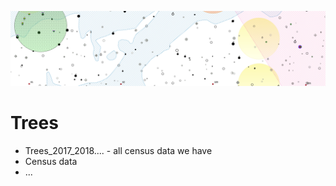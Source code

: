 ![ortophoto](https://github.com/VUKOZ-OEL/bluecat-data-pool/blob/main/docs/assets/images/mapa.png?raw=true) 
# Trees


- Trees_2017_2018.... - all census data we have
- Census data
- ...


